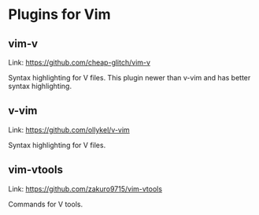 # Plugins for Vim

## vim-v

Link: <https://github.com/cheap-glitch/vim-v>

Syntax highlighting for V files. This plugin newer than v-vim and has better syntax highlighting.

## v-vim

Link: <https://github.com/ollykel/v-vim>

Syntax highlighting for V files.

## vim-vtools

Link: <https://github.com/zakuro9715/vim-vtools>

Commands for V tools.
